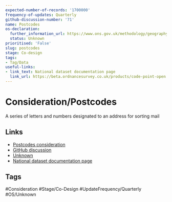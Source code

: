 ```yaml
---
expected-number-of-records: '1700000'
frequency-of-updates: Quarterly
github-discussion-number: '71'
name: Postcodes
os-declaration:
  further_information_url: https://www.ons.gov.uk/methodology/geography/licences
  status: Unknown
prioritised: 'False'
slug: postcodes
stage: Co-design
tags:
- Tag/Data
useful-links:
- link_text: National dataset documentation page
  link_url: https://beta.ordnancesurvey.co.uk/products/code-point-open
---
```


# Consideration/Postcodes

A series of letters and numbers designated to an address for sorting mail

## Links

* [Postcodes consideration](https://design.planning.data.gov.uk/planning-consideration/postcodes)
* [GitHub discussion](https://github.com/digital-land/data-standards-backlog/discussions/71)
* [Unknown](https://www.ons.gov.uk/methodology/geography/licences)
* [National dataset documentation page](https://beta.ordnancesurvey.co.uk/products/code-point-open)

## Tags

#Consideration #Stage/Co-Design #UpdateFrequency/Quarterly #OS/Unknown